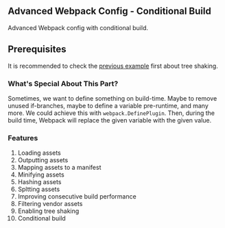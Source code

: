 ## Advanced Webpack Config - Conditional Build
Advanced Webpack config with conditional build.

## Prerequisites
It is recommended to check the [previous example](https://github.com/Imballinst/webpack-incremental-tutorial/tree/master/07-tree-shaking) first about tree shaking.

### What's Special About This Part?
Sometimes, we want to define something on build-time. Maybe to remove unused if-branches, maybe to define a variable pre-runtime, and many more. We could achieve this with `webpack.DefinePlugin`. Then, during the build time, Webpack will replace the given variable with the given value.

### Features
1. Loading assets
2. Outputting assets
3. Mapping assets to a manifest
4. Minifying assets
5. Hashing assets
6. Spltting assets
7. Improving consecutive build performance
8. Filtering vendor assets
9. Enabling tree shaking
10. Conditional build
